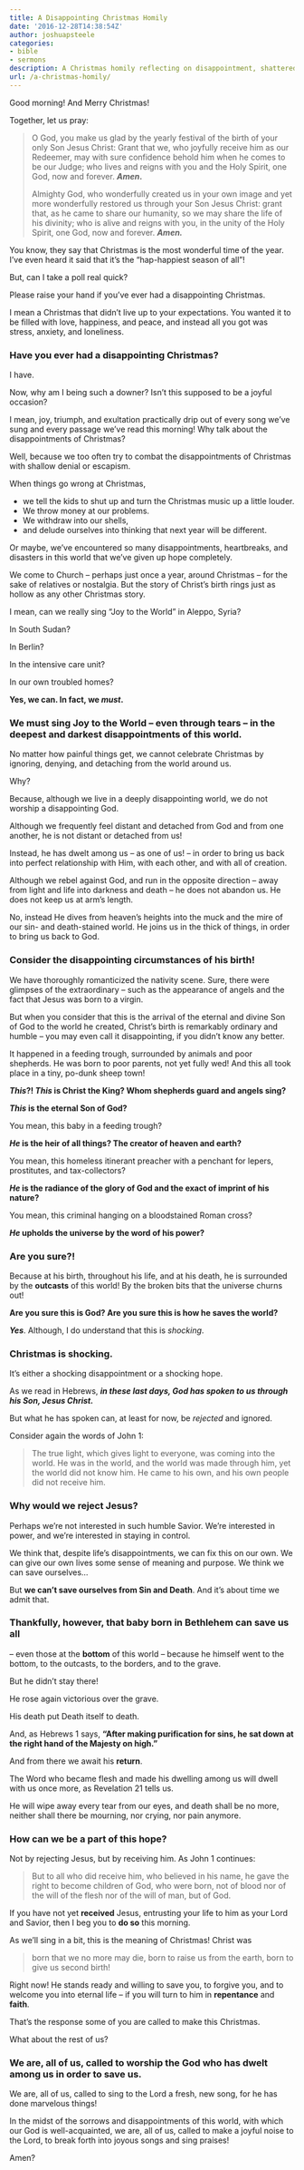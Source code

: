 ```yaml
---
title: A Disappointing Christmas Homily
date: '2016-12-28T14:38:54Z'
author: joshuapsteele
categories:
- bible
- sermons
description: A Christmas homily reflecting on disappointment, shattered expectations, and finding hope when God doesn't meet our timing or plans.
url: /a-christmas-homily/
---
```

Good morning! And Merry Christmas!

Together, let us pray:

> O God, you make us glad by the yearly festival of the birth of your only Son Jesus Christ: Grant that we, who joyfully receive him as our Redeemer, may with sure confidence behold him when he comes to be our Judge; who lives and reigns with you and the Holy Spirit, one God, now and forever. ***Amen*.**
> 
> Almighty God, who wonderfully created us in your own image and yet more wonderfully restored us through your Son Jesus Christ: grant that, as he came to share our humanity, so we may share the life of his divinity; who is alive and reigns with you, in the unity of the Holy Spirit, one God, now and forever. ***Amen.***

You know, they say that Christmas is the most wonderful time of the year. I’ve even heard it said that it’s the “hap-happiest season of all”!

But, can I take a poll real quick?

Please raise your hand if you’ve ever had a disappointing Christmas.

I mean a Christmas that didn’t live up to your expectations. You wanted it to be filled with love, happiness, and peace, and instead all you got was stress, anxiety, and loneliness.

### Have you ever had a disappointing Christmas?

I have.

Now, why am I being such a downer? Isn’t this supposed to be a joyful occasion?

I mean, joy, triumph, and exultation practically drip out of every song we’ve sung and every passage we’ve read this morning! Why talk about the disappointments of Christmas?

Well, because we too often try to combat the disappointments of Christmas with shallow denial or escapism.

When things go wrong at Christmas,

- we tell the kids to shut up and turn the Christmas music up a little louder.
- We throw money at our problems.
- We withdraw into our shells,
- and delude ourselves into thinking that next year will be different.

Or maybe, we’ve encountered so many disappointments, heartbreaks, and disasters in this world that we’ve given up hope completely.

We come to Church – perhaps just once a year, around Christmas – for the sake of relatives or nostalgia. But the story of Christ’s birth rings just as hollow as any other Christmas story.

I mean, can we really sing “Joy to the World” in Aleppo, Syria?

In South Sudan?

In Berlin?

In the intensive care unit?

In our own troubled homes?

**Yes, we can. In fact, we _must_.**

### We must sing Joy to the World – even through tears – in the deepest and darkest disappointments of this world.

No matter how painful things get, we cannot celebrate Christmas by ignoring, denying, and detaching from the world around us.

Why?

Because, although we live in a deeply disappointing world, we do not worship a disappointing God.

Although we frequently feel distant and detached from God and from one another, he is not distant or detached from us!

Instead, he has dwelt among us – as one of us! – in order to bring us back into perfect relationship with Him, with each other, and with all of creation.

Although we rebel against God, and run in the opposite direction – away from light and life into darkness and death – he does not abandon us. He does not keep us at arm’s length.

No, instead He dives from heaven’s heights into the muck and the mire of our sin- and death-stained world. He joins us in the thick of things, in order to bring us back to God.

### Consider the disappointing circumstances of his birth!

We have thoroughly romanticized the nativity scene. Sure, there were glimpses of the extraordinary – such as the appearance of angels and the fact that Jesus was born to a virgin.

But when you consider that this is the arrival of the eternal and divine Son of God to the world he created, Christ’s birth is remarkably ordinary and humble – you may even call it disappointing, if you didn’t know any better.

It happened in a feeding trough, surrounded by animals and poor shepherds. He was born to poor parents, not yet fully wed! And this all took place in a tiny, po-dunk sheep town!

***This*?! *This* is Christ the King? Whom shepherds guard and angels sing?**

***This* is the eternal Son of God?**

You mean, this baby in a feeding trough?

***He* is the heir of all things? The creator of heaven and earth?**

You mean, this homeless itinerant preacher with a penchant for lepers, prostitutes, and tax-collectors?

***He* is the radiance of the glory of God and the exact of imprint of his nature?**

You mean, this criminal hanging on a bloodstained Roman cross?

***He* upholds the universe by the word of his power?**

### Are you sure?!

Because at his birth, throughout his life, and at his death, he is surrounded by the **outcasts** of this world! By the broken bits that the universe churns out!

**Are you sure this is God? Are you sure this is how he saves the world?**

_**Yes**_. Although, I do understand that this is _shocking_.

### Christmas is shocking.

It’s either a shocking disappointment or a shocking hope.

As we read in Hebrews, ***in these last days, God has spoken to us through his Son, Jesus Christ.***

But what he has spoken can, at least for now, be _rejected_ and ignored.

Consider again the words of John 1:

> The true light, which gives light to everyone, was coming into the world. He was in the world, and the world was made through him, yet the world did not know him. He came to his own, and his own people did not receive him.

### Why would we reject Jesus?

Perhaps we’re not interested in such humble Savior. We’re interested in power, and we’re interested in staying in control.

We think that, despite life’s disappointments, we can fix this on our own. We can give our own lives some sense of meaning and purpose. We think we can save ourselves…

But **we can’t save ourselves from Sin and Death**. And it’s about time we admit that.

### Thankfully, however, that baby born in Bethlehem can save us all

– even those at the **bottom** of this world – because he himself went to the bottom, to the outcasts, to the borders, and to the grave.

But he didn’t stay there!

He rose again victorious over the grave.

His death put Death itself to death.

And, as Hebrews 1 says, **“After making purification for sins, he sat down at the right hand of the Majesty on high.”**

And from there we await his **return**.

The Word who became flesh and made his dwelling among us will dwell with us once more, as Revelation 21 tells us.

He will wipe away every tear from our eyes, and death shall be no more, neither shall there be mourning, nor crying, nor pain anymore.

### How can we be a part of this hope?

Not by rejecting Jesus, but by receiving him. As John 1 continues:

> But to all who did receive him, who believed in his name, he gave the right to become children of God, who were born, not of blood nor of the will of the flesh nor of the will of man, but of God.

If you have not yet **received** Jesus, entrusting your life to him as your Lord and Savior, then I beg you to **do so** this morning.

As we’ll sing in a bit, this is the meaning of Christmas! Christ was

> born that we no more may die, born to raise us from the earth, born to give us second birth!

Right now! He stands ready and willing to save you, to forgive you, and to welcome you into eternal life – if you will turn to him in **repentance** and **faith**.

That’s the response some of you are called to make this Christmas.

What about the rest of us?

### We are, all of us, called to worship the God who has dwelt among us in order to save us.

We are, all of us, called to sing to the Lord a fresh, new song, for he has done marvelous things!

In the midst of the sorrows and disappointments of this world, with which our God is well-acquainted, we are, all of us, called to make a joyful noise to the Lord, to break forth into joyous songs and sing praises!

Amen?